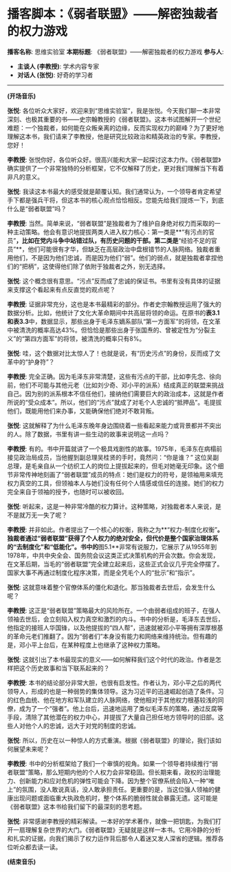 
# 播客脚本：《弱者联盟》——解密独裁者的权力游戏

**播客名称**: 思维实验室
**本期标题**: 《弱者联盟》——解密独裁者的权力游戏
**参与人**: 
- **主谈人 (李教授)**: 学术内容专家
- **对话人 (张悦)**: 好奇的学习者

--- 

**(开场音乐)**

**张悦**: 各位听众大家好，欢迎来到“思维实验室”，我是张悦。今天我们聊一本非常深刻、也极其重要的书——史宗翰教授的《弱者联盟》。这本书试图解开一个世纪难题：一个独裁者，如何能在众叛亲离的边缘，反而实现权力的巅峰？为了更好地理解这本书，我们请来了李教授，他是研究比较政治和精英政治的专家。李教授，您好！

**李教授**: 张悦你好，各位听众好。很高兴能和大家一起探讨这本力作。《弱者联盟》确实提供了一个非常独特的分析框架，它不仅解释了历史，更对我们理解当下有着非凡的意义。

**张悦**: 我读这本书最大的感受就是颠覆认知。我们通常认为，一个领导者肯定希望手下都是强兵干将，但这本书的核心观点恰恰相反。您能先给我们提炼一下，到底什么是“弱者联盟”吗？

**李教授**: 当然。简单来说，“弱者联盟”是独裁者为了维护自身绝对权力而采取的一种主动策略。他会有意识地提拔两类人进入权力核心：第一类是**“有污点的官员”**，比如在党内斗争中站错过队，有历史问题的干部。第二类是**“经验不足的官员”**，他们可能很有才华，但缺乏在高层政治中盘根错节的人脉网络。独裁者重用他们，不是因为他们忠诚，而是因为他们“弱”。他们的弱点，就是独裁者拿捏他们的“把柄”，这使得他们除了依附于独裁者之外，别无选择。

**张悦**: 这个概念很有意思。“污点”反而成了忠诚的保证书。书里有没有具体的证据来支撑这个看起来有点反直觉的观点呢？

**李教授**: 证据非常充分，这也是本书最精彩的部分。作者史宗翰教授运用了强大的数据分析。比如，他统计了文化大革命期间中共高层将领的命运。在原书的**表3.1和表3.3**中，数据显示，那些出身于毛泽东嫡系部队“第一方面军”的将领，在文革中被清洗的概率高达43%。但恰恰是那些出身于张国焘的、曾被定性为“分裂主义”的“第四方面军”的将领，被清洗的概率只有8%。

**张悦**: 哇，这个数据对比太惊人了！也就是说，有“历史污点”的身份，反而成了文革中的“护身符”？

**李教授**: 完全正确。因为毛泽东非常清楚，这些有污点的干部，比如李先念、徐向前，他们不可能与其他元老（比如刘少奇、邓小平的派系）结成真正的联盟来挑战自己。因为别的派系根本不信任他们，接纳他们需要巨大的政治成本，这就是作者所说的“受众成本”。所以，他们的“污点”就成了对毛个人忠诚的“抵押品”。毛提拔他们，既能用他们来办事，又能确保他们绝对不敢背叛。

**张悦**: 这就解释了为什么毛泽东晚年身边围绕着一些看起来能力或背景都并不突出的人。除了数据，书里有讲一些生动的故事来说明这一点吗？

**李教授**: 有的。书中开篇就讲了一个极具戏剧性的故事。1975年，毛泽东在病榻前接见政治局成员，当他握到副总理吴桂贤的手时，竟然问：“你是谁？” 这位吴副总理，是毛亲自从一个纺织工人的岗位上提拔起来的，但毛对她毫无印象。这个细节非常传神地刻画了“弱者联盟”成员的特点：她们是权力的符号，是领袖用来填充权力真空的工具，但领袖本人与她们没有任何个人情感或信任的连接。她们的权力完全来自于领袖的授予，也随时可以被收回。

**张悦**: 听起来，这是一种非常冷酷的权力算计。这种策略，对独裁者本人来说，是不是就万无一失了呢？

**李教授**: 并非如此。作者提出了一个核心的权衡，我称之为**“权力-制度化权衡”**。独裁者通过“弱者联盟”获得了个人权力的绝对安全，但代价是整个国家治理体系的“去制度化”和“低能化”。书中的**图5.1**非常有说服力，它展示了从1955年到1978年，中共中央全会、国务院会议这类正式决策机构的开会次数。你会发现，在文革后期，当毛的“弱者联盟”完全建立起来后，这些正式会议几乎完全停摆了。国家大事不再通过制度化程序决策，而是全凭毛个人的“批示”和“指示”。

**张悦**: 这就意味着整个官僚体系的僵化和退化。那当独裁者去世后，会发生什么呢？

**李教授**: 这正是“弱者联盟”策略最大的风险所在。一个由弱者组成的班子，在强人领袖去世后，会立刻陷入权力真空和激烈的内斗。书中的分析是，毛泽东去世后，他指定的接班人华国锋，以及他提拔的“四人帮”，迅速就被邓小平等拥有深厚根基的革命元老们推翻了。因为“弱者们”本身没有能力和网络来维持统治。但有趣的是，邓小平上台后，在某种程度上也继承了这种权力策略。

**张悦**: 这就引出了本书最现实的意义——如何解释我们这个时代的政治。作者是怎样把这个历史故事和当下联系起来的？

**李教授**: 本书的结论部分非常大胆，也很有启发性。作者认为，邓小平之后的两代领导人，形成的也是一种弱势的集体领导。这为习近平的迅速崛起创造了条件。习的红色血统、他在地方和军队建立的人脉网络，使他相对于其他权力根基较浅的同僚，成为了一个“强者”。他上台后，迅速地运用了类似毛泽东的策略，通过反腐等手段，清除了其他潜在的权力中心，并提拔了大量自己担任地方领导时的旧部。这些人对他个人的忠诚，远大于对党的制度的忠诚。

**张悦**: 所以，历史在以一种惊人的方式重演。根据《弱者联盟》的理论，我们该如何展望未来呢？

**李教授**: 书中的分析框架给了我们一个审慎的视角。如果一个领导者持续推行“弱者联盟”策略，那么短期内他的个人权力会非常稳固。但长期来看，政权的治理能力、创新能力和应对危机的弹性可能会下降。因为整个官僚系统会陷入一种“唯上”的氛围，没人敢说真话，没人敢承担责任。更重要的是，当这位强人领袖的健康出现问题或面临重大执政危机时，整个体系的脆弱性就会暴露无遗。这可能是《弱者联盟》这本书给我们留下的最深刻的思考题。

**张悦**: 非常感谢李教授的精彩解读。一本好的学术著作，就像一把钥匙，为我们打开一扇理解复杂世界的大门。《弱者联盟》无疑就是这样一本书。它用冷静的分析和扎实的证据，向我们揭示了权力运作背后那令人着迷又发人深省的逻辑。推荐各位听众都去读一读。

**(结束音乐)**
